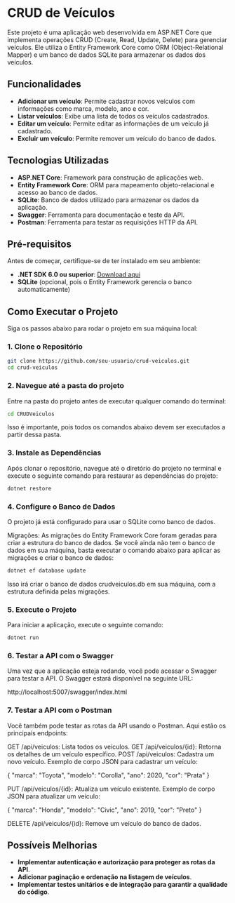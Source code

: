 # CRUD de Veículos

Este projeto é uma aplicação web desenvolvida em ASP.NET Core que implementa operações CRUD (Create, Read, Update, Delete) para gerenciar veículos. Ele utiliza o Entity Framework Core como ORM (Object-Relational Mapper) e um banco de dados SQLite para armazenar os dados dos veículos.

## Funcionalidades

- **Adicionar um veículo**: Permite cadastrar novos veículos com informações como marca, modelo, ano e cor.
- **Listar veículos**: Exibe uma lista de todos os veículos cadastrados.
- **Editar um veículo**: Permite editar as informações de um veículo já cadastrado.
- **Excluir um veículo**: Permite remover um veículo do banco de dados.

## Tecnologias Utilizadas

- **ASP.NET Core**: Framework para construção de aplicações web.
- **Entity Framework Core**: ORM para mapeamento objeto-relacional e acesso ao banco de dados.
- **SQLite**: Banco de dados utilizado para armazenar os dados da aplicação.
- **Swagger**: Ferramenta para documentação e teste da API.
- **Postman**: Ferramenta para testar as requisições HTTP da API.

## Pré-requisitos

Antes de começar, certifique-se de ter instalado em seu ambiente:

- **.NET SDK 6.0 ou superior**: [Download aqui](https://dotnet.microsoft.com/download)
- **SQLite** (opcional, pois o Entity Framework gerencia o banco automaticamente)

## Como Executar o Projeto

Siga os passos abaixo para rodar o projeto em sua máquina local:

### 1. Clone o Repositório

```bash
git clone https://github.com/seu-usuario/crud-veiculos.git
cd crud-veiculos
```

### 2. Navegue até a pasta do projeto
Entre na pasta do projeto antes de executar qualquer comando do terminal:

```bash
cd CRUDVeiculos
```

Isso é importante, pois todos os comandos abaixo devem ser executados a partir dessa pasta.


### 3. Instale as Dependências

Após clonar o repositório, navegue até o diretório do projeto no terminal e execute o seguinte comando para restaurar as dependências do projeto:

```bash
dotnet restore
```

### 4. Configure o Banco de Dados
O projeto já está configurado para usar o SQLite como banco de dados. 

Migrações: As migrações do Entity Framework Core foram geradas para criar a estrutura do banco de dados. Se você ainda não tem o banco de dados em sua máquina, basta executar o comando abaixo para aplicar as migrações e criar o banco de dados:

```bash
dotnet ef database update
```

Isso irá criar o banco de dados crudveiculos.db em sua máquina, com a estrutura definida pelas migrações.

### 5. Execute o Projeto
Para iniciar a aplicação, execute o seguinte comando:

```bash
dotnet run
```

### 6. Testar a API com o Swagger
Uma vez que a aplicação esteja rodando, você pode acessar o Swagger para testar a API. O Swagger estará disponível na seguinte URL:

http://localhost:5007/swagger/index.html


### 7. Testar a API com o Postman
Você também pode testar as rotas da API usando o Postman. Aqui estão os principais endpoints:

GET /api/veiculos: Lista todos os veículos.
GET /api/veiculos/{id}: Retorna os detalhes de um veículo específico.
POST /api/veiculos: Cadastra um novo veículo.
Exemplo de corpo JSON para cadastrar um veículo:

{
  "marca": "Toyota",
  "modelo": "Corolla",
  "ano": 2020,
  "cor": "Prata"
}

PUT /api/veiculos/{id}: Atualiza um veículo existente.
Exemplo de corpo JSON para atualizar um veículo:

{
  "marca": "Honda",
  "modelo": "Civic",
  "ano": 2019,
  "cor": "Preto"
}

DELETE /api/veiculos/{id}: Remove um veículo do banco de dados.


## Possíveis Melhorias
- **Implementar autenticação e autorização para proteger as rotas da API**.
- **Adicionar paginação e ordenação na listagem de veículos**.
- **Implementar testes unitários e de integração para garantir a qualidade do código**.